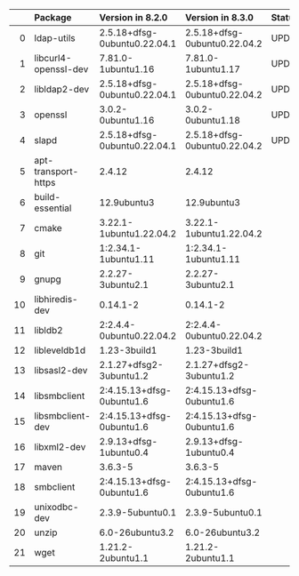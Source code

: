 <!-- markdown-link-check-disable -->

|    | Package              | Version in 8.2.0             | Version in 8.3.0             | Status   |
|---:|:---------------------|:-----------------------------|:-----------------------------|:---------|
|  0 | ldap-utils           | 2.5.18+dfsg-0ubuntu0.22.04.1 | 2.5.18+dfsg-0ubuntu0.22.04.2 | UPDATED  |
|  1 | libcurl4-openssl-dev | 7.81.0-1ubuntu1.16           | 7.81.0-1ubuntu1.17           | UPDATED  |
|  2 | libldap2-dev         | 2.5.18+dfsg-0ubuntu0.22.04.1 | 2.5.18+dfsg-0ubuntu0.22.04.2 | UPDATED  |
|  3 | openssl              | 3.0.2-0ubuntu1.16            | 3.0.2-0ubuntu1.18            | UPDATED  |
|  4 | slapd                | 2.5.18+dfsg-0ubuntu0.22.04.1 | 2.5.18+dfsg-0ubuntu0.22.04.2 | UPDATED  |
|  5 | apt-transport-https  | 2.4.12                       | 2.4.12                       |          |
|  6 | build-essential      | 12.9ubuntu3                  | 12.9ubuntu3                  |          |
|  7 | cmake                | 3.22.1-1ubuntu1.22.04.2      | 3.22.1-1ubuntu1.22.04.2      |          |
|  8 | git                  | 1:2.34.1-1ubuntu1.11         | 1:2.34.1-1ubuntu1.11         |          |
|  9 | gnupg                | 2.2.27-3ubuntu2.1            | 2.2.27-3ubuntu2.1            |          |
| 10 | libhiredis-dev       | 0.14.1-2                     | 0.14.1-2                     |          |
| 11 | libldb2              | 2:2.4.4-0ubuntu0.22.04.2     | 2:2.4.4-0ubuntu0.22.04.2     |          |
| 12 | libleveldb1d         | 1.23-3build1                 | 1.23-3build1                 |          |
| 13 | libsasl2-dev         | 2.1.27+dfsg2-3ubuntu1.2      | 2.1.27+dfsg2-3ubuntu1.2      |          |
| 14 | libsmbclient         | 2:4.15.13+dfsg-0ubuntu1.6    | 2:4.15.13+dfsg-0ubuntu1.6    |          |
| 15 | libsmbclient-dev     | 2:4.15.13+dfsg-0ubuntu1.6    | 2:4.15.13+dfsg-0ubuntu1.6    |          |
| 16 | libxml2-dev          | 2.9.13+dfsg-1ubuntu0.4       | 2.9.13+dfsg-1ubuntu0.4       |          |
| 17 | maven                | 3.6.3-5                      | 3.6.3-5                      |          |
| 18 | smbclient            | 2:4.15.13+dfsg-0ubuntu1.6    | 2:4.15.13+dfsg-0ubuntu1.6    |          |
| 19 | unixodbc-dev         | 2.3.9-5ubuntu0.1             | 2.3.9-5ubuntu0.1             |          |
| 20 | unzip                | 6.0-26ubuntu3.2              | 6.0-26ubuntu3.2              |          |
| 21 | wget                 | 1.21.2-2ubuntu1.1            | 1.21.2-2ubuntu1.1            |          |
